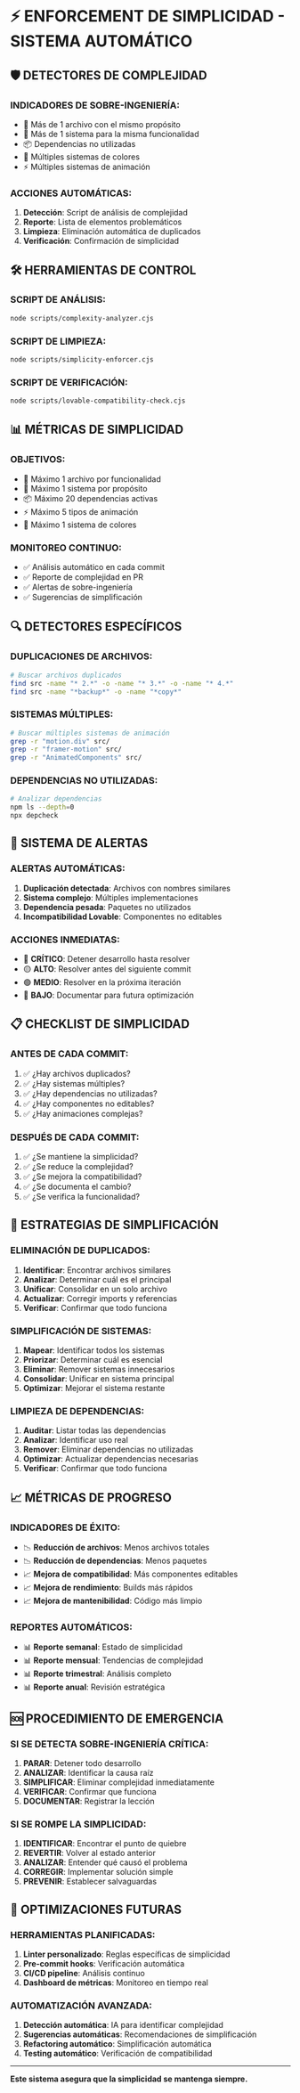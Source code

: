 # ⚡ ENFORCEMENT DE SIMPLICIDAD - SISTEMA AUTOMÁTICO

## 🛡️ DETECTORES DE COMPLEJIDAD

### INDICADORES DE SOBRE-INGENIERÍA:
- 📁 Más de 1 archivo con el mismo propósito
- 🔄 Más de 1 sistema para la misma funcionalidad
- 📦 Dependencias no utilizadas
- 🎨 Múltiples sistemas de colores
- ⚡ Múltiples sistemas de animación

### ACCIONES AUTOMÁTICAS:
1. **Detección**: Script de análisis de complejidad
2. **Reporte**: Lista de elementos problemáticos
3. **Limpieza**: Eliminación automática de duplicados
4. **Verificación**: Confirmación de simplicidad

## 🛠️ HERRAMIENTAS DE CONTROL

### SCRIPT DE ANÁLISIS:
```bash
node scripts/complexity-analyzer.cjs
```

### SCRIPT DE LIMPIEZA:
```bash
node scripts/simplicity-enforcer.cjs
```

### SCRIPT DE VERIFICACIÓN:
```bash
node scripts/lovable-compatibility-check.cjs
```

## 📊 MÉTRICAS DE SIMPLICIDAD

### OBJETIVOS:
- 📁 Máximo 1 archivo por funcionalidad
- 🔄 Máximo 1 sistema por propósito
- 📦 Máximo 20 dependencias activas
- ⚡ Máximo 5 tipos de animación
- 🎨 Máximo 1 sistema de colores

### MONITOREO CONTINUO:
- ✅ Análisis automático en cada commit
- ✅ Reporte de complejidad en PR
- ✅ Alertas de sobre-ingeniería
- ✅ Sugerencias de simplificación

## 🔍 DETECTORES ESPECÍFICOS

### DUPLICACIONES DE ARCHIVOS:
```bash
# Buscar archivos duplicados
find src -name "* 2.*" -o -name "* 3.*" -o -name "* 4.*"
find src -name "*backup*" -o -name "*copy*"
```

### SISTEMAS MÚLTIPLES:
```bash
# Buscar múltiples sistemas de animación
grep -r "motion.div" src/
grep -r "framer-motion" src/
grep -r "AnimatedComponents" src/
```

### DEPENDENCIAS NO UTILIZADAS:
```bash
# Analizar dependencias
npm ls --depth=0
npx depcheck
```

## 🚨 SISTEMA DE ALERTAS

### ALERTAS AUTOMÁTICAS:
1. **Duplicación detectada**: Archivos con nombres similares
2. **Sistema complejo**: Múltiples implementaciones
3. **Dependencia pesada**: Paquetes no utilizados
4. **Incompatibilidad Lovable**: Componentes no editables

### ACCIONES INMEDIATAS:
- 🔴 **CRÍTICO**: Detener desarrollo hasta resolver
- 🟡 **ALTO**: Resolver antes del siguiente commit
- 🟢 **MEDIO**: Resolver en la próxima iteración
- 🔵 **BAJO**: Documentar para futura optimización

## 📋 CHECKLIST DE SIMPLICIDAD

### ANTES DE CADA COMMIT:
1. ✅ ¿Hay archivos duplicados?
2. ✅ ¿Hay sistemas múltiples?
3. ✅ ¿Hay dependencias no utilizadas?
4. ✅ ¿Hay componentes no editables?
5. ✅ ¿Hay animaciones complejas?

### DESPUÉS DE CADA COMMIT:
1. ✅ ¿Se mantiene la simplicidad?
2. ✅ ¿Se reduce la complejidad?
3. ✅ ¿Se mejora la compatibilidad?
4. ✅ ¿Se documenta el cambio?
5. ✅ ¿Se verifica la funcionalidad?

## 🎯 ESTRATEGIAS DE SIMPLIFICACIÓN

### ELIMINACIÓN DE DUPLICADOS:
1. **Identificar**: Encontrar archivos similares
2. **Analizar**: Determinar cuál es el principal
3. **Unificar**: Consolidar en un solo archivo
4. **Actualizar**: Corregir imports y referencias
5. **Verificar**: Confirmar que todo funciona

### SIMPLIFICACIÓN DE SISTEMAS:
1. **Mapear**: Identificar todos los sistemas
2. **Priorizar**: Determinar cuál es esencial
3. **Eliminar**: Remover sistemas innecesarios
4. **Consolidar**: Unificar en sistema principal
5. **Optimizar**: Mejorar el sistema restante

### LIMPIEZA DE DEPENDENCIAS:
1. **Auditar**: Listar todas las dependencias
2. **Analizar**: Identificar uso real
3. **Remover**: Eliminar dependencias no utilizadas
4. **Optimizar**: Actualizar dependencias necesarias
5. **Verificar**: Confirmar que todo funciona

## 📈 MÉTRICAS DE PROGRESO

### INDICADORES DE ÉXITO:
- 📉 **Reducción de archivos**: Menos archivos totales
- 📉 **Reducción de dependencias**: Menos paquetes
- 📈 **Mejora de compatibilidad**: Más componentes editables
- 📈 **Mejora de rendimiento**: Builds más rápidos
- 📈 **Mejora de mantenibilidad**: Código más limpio

### REPORTES AUTOMÁTICOS:
- 📊 **Reporte semanal**: Estado de simplicidad
- 📊 **Reporte mensual**: Tendencias de complejidad
- 📊 **Reporte trimestral**: Análisis completo
- 📊 **Reporte anual**: Revisión estratégica

## 🆘 PROCEDIMIENTO DE EMERGENCIA

### SI SE DETECTA SOBRE-INGENIERÍA CRÍTICA:
1. **PARAR**: Detener todo desarrollo
2. **ANALIZAR**: Identificar la causa raíz
3. **SIMPLIFICAR**: Eliminar complejidad inmediatamente
4. **VERIFICAR**: Confirmar que funciona
5. **DOCUMENTAR**: Registrar la lección

### SI SE ROMPE LA SIMPLICIDAD:
1. **IDENTIFICAR**: Encontrar el punto de quiebre
2. **REVERTIR**: Volver al estado anterior
3. **ANALIZAR**: Entender qué causó el problema
4. **CORREGIR**: Implementar solución simple
5. **PREVENIR**: Establecer salvaguardas

## 🚀 OPTIMIZACIONES FUTURAS

### HERRAMIENTAS PLANIFICADAS:
1. **Linter personalizado**: Reglas específicas de simplicidad
2. **Pre-commit hooks**: Verificación automática
3. **CI/CD pipeline**: Análisis continuo
4. **Dashboard de métricas**: Monitoreo en tiempo real

### AUTOMATIZACIÓN AVANZADA:
1. **Detección automática**: IA para identificar complejidad
2. **Sugerencias automáticas**: Recomendaciones de simplificación
3. **Refactoring automático**: Simplificación automática
4. **Testing automático**: Verificación de compatibilidad

---

**Este sistema asegura que la simplicidad se mantenga siempre.**
